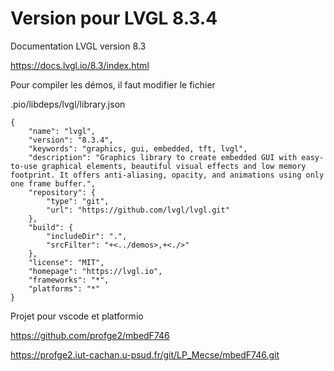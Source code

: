# Version pour LVGL 8.3.4

Documentation LVGL version 8.3

<https://docs.lvgl.io/8.3/index.html>

Pour compiler les démos, il faut modifier le fichier

.pio/libdeps/lvgl/library.json

```
{
	"name": "lvgl",
	"version": "8.3.4",
	"keywords": "graphics, gui, embedded, tft, lvgl",
	"description": "Graphics library to create embedded GUI with easy-to-use graphical elements, beautiful visual effects and low memory footprint. It offers anti-aliasing, opacity, and animations using only one frame buffer.",
	"repository": {
		"type": "git",
		"url": "https://github.com/lvgl/lvgl.git"
	},
	"build": {
		"includeDir": ".",
		"srcFilter": "+<../demos>,+<./>"
	},
	"license": "MIT",
	"homepage": "https://lvgl.io",
	"frameworks": "*",
	"platforms": "*"
}
```

Projet pour vscode et platformio

<https://github.com/profge2/mbedF746>

<https://profge2.iut-cachan.u-psud.fr/git/LP_Mecse/mbedF746.git>